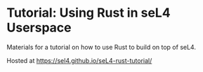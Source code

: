 <!--
    Copyright 2024, Colias Group, LLC

    SPDX-License-Identifier: CC-BY-SA-4.0
-->

# Tutorial: Using Rust in seL4 Userspace

Materials for a tutorial on how to use Rust to build on top of seL4.

Hosted at https://sel4.github.io/seL4-rust-tutorial/
